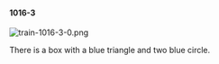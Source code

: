 #### 1016-3
![train-1016-3-0.png](https://github.com/lil-lab/nlvr/raw/master/nlvr/train/images/10/train-1016-3-0.png "train-1016-3-0.png")

There is a box with a blue triangle and two blue circle.